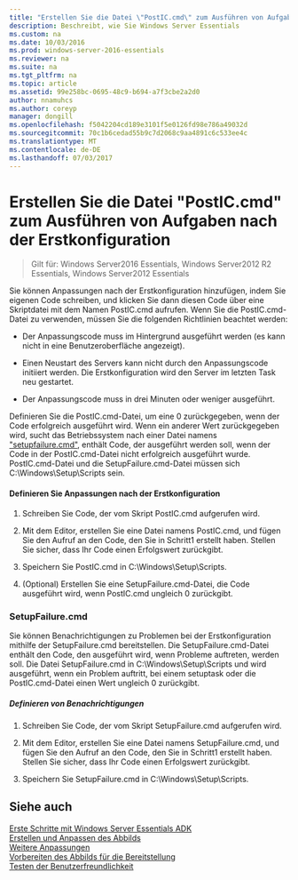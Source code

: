 ```yaml
---
title: "Erstellen Sie die Datei \"PostIC.cmd\" zum Ausführen von Aufgaben nach der Erstkonfiguration"
description: Beschreibt, wie Sie Windows Server Essentials
ms.custom: na
ms.date: 10/03/2016
ms.prod: windows-server-2016-essentials
ms.reviewer: na
ms.suite: na
ms.tgt_pltfrm: na
ms.topic: article
ms.assetid: 99e258bc-0695-48c9-b694-a7f3cbe2a2d0
author: nnamuhcs
ms.author: coreyp
manager: dongill
ms.openlocfilehash: f5042204cd189e3101f5e0126fd98e786a49032d
ms.sourcegitcommit: 70c1b6cedad55b9c7d2068c9aa4891c6c533ee4c
ms.translationtype: MT
ms.contentlocale: de-DE
ms.lasthandoff: 07/03/2017
---
```

# <a name="create-the-posticcmd-file-for-running-post-initial-configuration-tasks"></a>Erstellen Sie die Datei "PostIC.cmd" zum Ausführen von Aufgaben nach der Erstkonfiguration

>Gilt für: Windows Server2016 Essentials, Windows Server2012 R2 Essentials, Windows Server2012 Essentials

Sie können Anpassungen nach der Erstkonfiguration hinzufügen, indem Sie eigenen Code schreiben, und klicken Sie dann diesen Code über eine Skriptdatei mit dem Namen PostIC.cmd aufrufen. Wenn Sie die PostIC.cmd-Datei zu verwenden, müssen Sie die folgenden Richtlinien beachtet werden:  
  
-   Der Anpassungscode muss im Hintergrund ausgeführt werden (es kann nicht in eine Benutzeroberfläche angezeigt).  
  
-   Einen Neustart des Servers kann nicht durch den Anpassungscode initiiert werden. Die Erstkonfiguration wird den Server im letzten Task neu gestartet.  
  
-   Der Anpassungscode muss in drei Minuten oder weniger ausgeführt.  
  
 Definieren Sie die PostIC.cmd-Datei, um eine 0 zurückgegeben, wenn der Code erfolgreich ausgeführt wird. Wenn ein anderer Wert zurückgegeben wird, sucht das Betriebssystem nach einer Datei namens ["setupfailure.cmd"](Create-the-PostIC.cmd-File-for-Running-Post-Initial-Configuration-Tasks.md#BKMK_SetupFailure), enthält Code, der ausgeführt werden soll, wenn der Code in der PostIC.cmd-Datei nicht erfolgreich ausgeführt wurde. PostIC.cmd-Datei und die SetupFailure.cmd-Datei müssen sich C:\Windows\Setup\Scripts sein.  
  
#### <a name="to-define-post-initial-configuration-customizations"></a>Definieren Sie Anpassungen nach der Erstkonfiguration  
  
1.  Schreiben Sie Code, der vom Skript PostIC.cmd aufgerufen wird.  
  
2.  Mit dem Editor, erstellen Sie eine Datei namens PostIC.cmd, und fügen Sie den Aufruf an den Code, den Sie in Schritt1 erstellt haben. Stellen Sie sicher, dass Ihr Code einen Erfolgswert zurückgibt.  
  
3.  Speichern Sie PostIC.cmd in C:\Windows\Setup\Scripts.  
  
4.  (Optional) Erstellen Sie eine SetupFailure.cmd-Datei, die Code ausgeführt wird, wenn PostIC.cmd ungleich 0 zurückgibt.  
  
###  <a name="BKMK_SetupFailure"></a>SetupFailure.cmd  
 Sie können Benachrichtigungen zu Problemen bei der Erstkonfiguration mithilfe der SetupFailure.cmd bereitstellen. Die SetupFailure.cmd-Datei enthält den Code, den ausgeführt wird, wenn Probleme auftreten, werden soll. Die Datei SetupFailure.cmd in C:\Windows\Setup\Scripts und wird ausgeführt, wenn ein Problem auftritt, bei einem setuptask oder die PostIC.cmd-Datei einen Wert ungleich 0 zurückgibt.  
  
##### <a name="to-define-notifications"></a>Definieren von Benachrichtigungen  
  
1.  Schreiben Sie Code, der vom Skript SetupFailure.cmd aufgerufen wird.  
  
2.  Mit dem Editor, erstellen Sie eine Datei namens SetupFailure.cmd, und fügen Sie den Aufruf an den Code, den Sie in Schritt1 erstellt haben. Stellen Sie sicher, dass Ihr Code einen Erfolgswert zurückgibt.  
  
3.  Speichern Sie SetupFailure.cmd in C:\Windows\Setup\Scripts.  
  
## <a name="see-also"></a>Siehe auch  
 [Erste Schritte mit Windows Server Essentials ADK](Getting-Started-with-the-Windows-Server-Essentials-ADK.md)   
 [Erstellen und Anpassen des Abbilds](Creating-and-Customizing-the-Image.md)   
 [Weitere Anpassungen](Additional-Customizations.md)   
 [Vorbereiten des Abbilds für die Bereitstellung](Preparing-the-Image-for-Deployment.md)   
 [Testen der Benutzerfreundlichkeit](Testing-the-Customer-Experience.md)